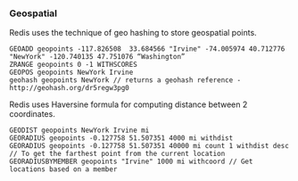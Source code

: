 ### Geospatial

Redis uses the technique of geo hashing to store geospatial points.
```
GEOADD geopoints -117.826508  33.684566 "Irvine" -74.005974 40.712776 "NewYork" -120.740135 47.751076 “Washington”
ZRANGE geopoints 0 -1 WITHSCORES
GEOPOS geopoints NewYork Irvine
geohash geopoints NewYork // returns a geohash reference - http://geohash.org/dr5regw3pg0
```

Redis uses Haversine formula for computing distance between 2 coordinates.

```
GEODIST geopoints NewYork Irvine mi
GEORADIUS geopoints -0.127758 51.507351 4000 mi withdist
GEORADIUS geopoints -0.127758 51.507351 40000 mi count 1 withdist desc // To get the farthest point from the current location
GEORADIUSBYMEMBER geopoints "Irvine" 1000 mi withcoord // Get locations based on a member
```